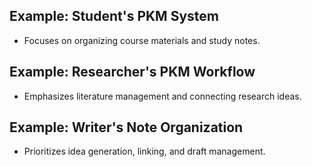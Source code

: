## Example: Student's PKM System
- Focuses on organizing course materials and study notes.

## Example: Researcher's PKM Workflow
- Emphasizes literature management and connecting research ideas.

## Example: Writer's Note Organization
- Prioritizes idea generation, linking, and draft management.